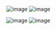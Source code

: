![image](https://github.com/Gourav-Chouhan/NotEase/assets/77933683/930d5588-fea4-49f6-8dcd-4106d21301eb)
![image](https://github.com/Gourav-Chouhan/NotEase/assets/77933683/de51ea70-740f-44a9-a274-075ce0953a20)

![image](https://github.com/Gourav-Chouhan/NotEase/assets/77933683/d644f616-f84c-4837-afda-836c17c6d408)
![image](https://github.com/Gourav-Chouhan/NotEase/assets/77933683/059aa653-921a-44f1-9fbb-614b1deff4e3)
